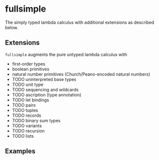 # fullsimple

The simply typed lambda calculus with additional extensions as
described below.

## Extensions

`fullsimple` augments the pure untyped lambda calculus with

* first-order types
* boolean primitives
* natural number primitives (Church/Peano-encoded natural numbers)
* TODO uninterpreted base types
* TODO unit type
* TODO sequencing and wildcards
* TODO ascription (type annotation)
* TODO let bindings
* TODO pairs
* TODO tuples
* TODO records
* TODO binary sum types
* TODO variants
* TODO recursion
* TODO lists

## Examples

